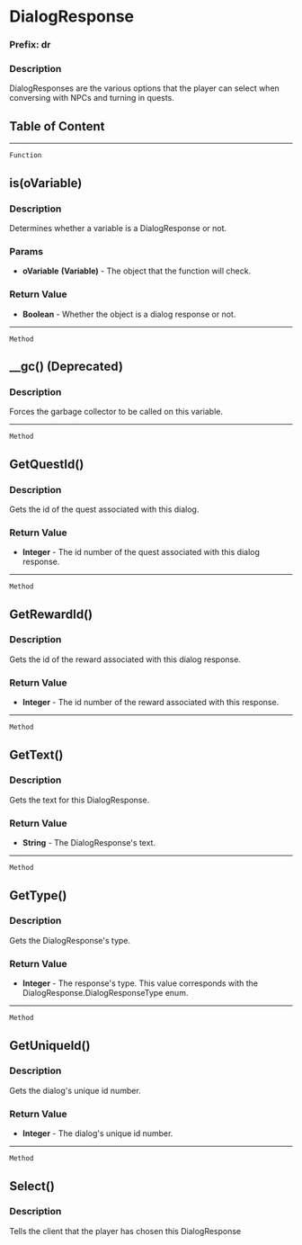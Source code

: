 DialogResponse
==============

### Prefix: dr

### Description

DialogResponses are the various options that the player can select when
conversing with NPCs and turning in quests.

Table of Content
---------------- 

<!-- toc -->

------------------------------------------------------------------------

`Function`

is(oVariable)
-------------

### Description

Determines whether a variable is a DialogResponse or not.

### Params

-   **oVariable** **(Variable)** - The object that the function will
    check.

### Return Value

-   **Boolean** - Whether the object is a dialog response or not.

------------------------------------------------------------------------

`Method`

\_\_gc() (Deprecated)
---------------------

### Description

Forces the garbage collector to be called on this variable.

------------------------------------------------------------------------

`Method`

GetQuestId()
------------

### Description

Gets the id of the quest associated with this dialog.

### Return Value

-   **Integer** - The id number of the quest associated with this dialog
    response.

------------------------------------------------------------------------

`Method`

GetRewardId()
-------------

### Description

Gets the id of the reward associated with this dialog response.

### Return Value

-   **Integer** - The id number of the reward associated with this
    response.

------------------------------------------------------------------------

`Method`

GetText()
---------

### Description

Gets the text for this DialogResponse.

### Return Value

-   **String** - The DialogResponse's text.

------------------------------------------------------------------------

`Method`

GetType()
---------

### Description

Gets the DialogResponse's type.

### Return Value

-   **Integer** - The response's type. This value corresponds with the
    DialogResponse.DialogResponseType enum.

------------------------------------------------------------------------

`Method`

GetUniqueId()
-------------

### Description

Gets the dialog's unique id number.

### Return Value

-   **Integer** - The dialog's unique id number.

------------------------------------------------------------------------

`Method`

Select()
--------

### Description

Tells the client that the player has chosen this DialogResponse
